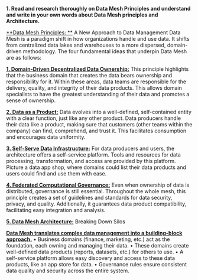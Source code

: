**</ins>1.	Read and research thoroughly on Data Mesh Principles and understand and write in your own words about Data Mesh principles and Architecture.**</ins>

<ins> **Data Mesh Principles: **</ins> A New Approach to Data Management
Data Mesh is a paradigm shift in how organizations handle and use data. It shifts from centralized data lakes and warehouses to a more dispersed, domain-driven methodology. The four fundamental ideas that underpin Data Mesh are as follows:

<ins> **1.	Domain-Driven Decentralized Data Ownership:**</ins> This principle highlights that the business domain that creates the data bears ownership and responsibility for it. Within these areas, data teams are responsible for the delivery, quality, and integrity of their data products. This allows domain specialists to have the greatest understanding of their data and promotes a sense of ownership.

<ins> **2.	Data as a Product:**</ins> Data evolves into a well-defined, self-contained entity with a clear function, just like any other product. Data producers handle their data like a product, making sure that customers (other teams within the company) can find, comprehend, and trust it. This facilitates consumption and encourages data uniformity.

<ins> **3.	Self-Serve Data Infrastructure:**</ins> For data producers and users, the architecture offers a self-service platform. Tools and resources for data processing, transformation, and access are provided by this platform. Picture a data app shop, where domains could list their data products and users could find and use them with ease.

<ins> **4.	Federated Computational Governance:**</ins> Even when ownership of data is distributed, governance is still essential. Throughout the whole mesh, this principle creates a set of guidelines and standards for data security, privacy, and quality. Additionally, it guarantees data product compatibility, facilitating easy integration and analysis.

<ins>**5.	Data Mesh Architecture:**</ins> Breaking Down Silos

<ins>**Data Mesh translates complex data management into a building-block approach.**</ins>
•	Business domains (finance, marketing, etc.) act as the foundation, each owning and managing their data.
•	These domains create well-defined data products (reports, datasets, etc.) for others to use.
•	A self-service platform allows easy discovery and access to these data products, like an app store for data.
•	Governance rules ensure consistent data quality and security across the entire system.

